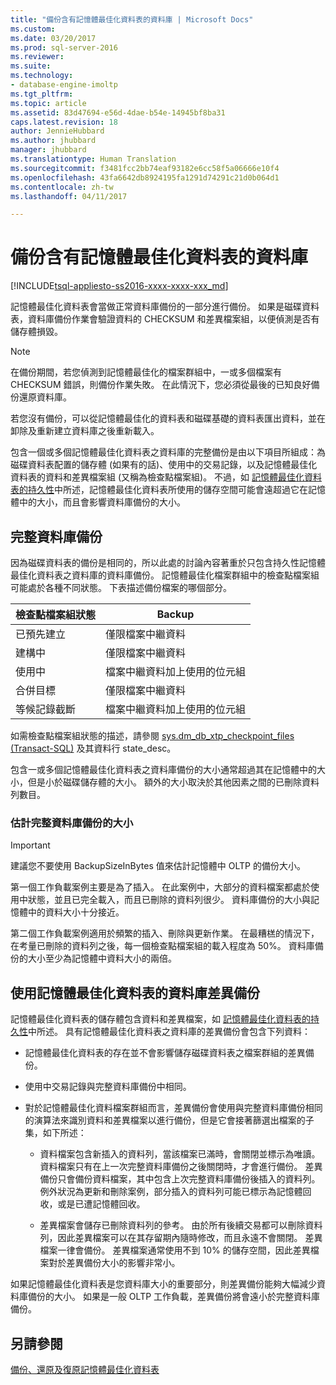 ```yaml
---
title: "備份含有記憶體最佳化資料表的資料庫 | Microsoft Docs"
ms.custom: 
ms.date: 03/20/2017
ms.prod: sql-server-2016
ms.reviewer: 
ms.suite: 
ms.technology:
- database-engine-imoltp
ms.tgt_pltfrm: 
ms.topic: article
ms.assetid: 83d47694-e56d-4dae-b54e-14945bf8ba31
caps.latest.revision: 18
author: JennieHubbard
ms.author: jhubbard
manager: jhubbard
ms.translationtype: Human Translation
ms.sourcegitcommit: f3481fcc2bb74eaf93182e6cc58f5a06666e10f4
ms.openlocfilehash: 43fa6642db8924195fa1291d74291c21d0b064d1
ms.contentlocale: zh-tw
ms.lasthandoff: 04/11/2017

---
```

# <a name="backing-up-a-database-with-memory-optimized-tables"></a>備份含有記憶體最佳化資料表的資料庫
[!INCLUDE[tsql-appliesto-ss2016-xxxx-xxxx-xxx_md](../../includes/tsql-appliesto-ss2016-xxxx-xxxx-xxx-md.md)]

  記憶體最佳化資料表會當做正常資料庫備份的一部分進行備份。 如果是磁碟資料表，資料庫備份作業會驗證資料的 CHECKSUM 和差異檔案組，以便偵測是否有儲存體損毀。  
  
> [!NOTE]  
>  在備份期間，若您偵測到記憶體最佳化的檔案群組中，一或多個檔案有 CHECKSUM 錯誤，則備份作業失敗。 在此情況下，您必須從最後的已知良好備份還原資料庫。  
>   
>  若您沒有備份，可以從記憶體最佳化的資料表和磁碟基礎的資料表匯出資料，並在卸除及重新建立資料庫之後重新載入。  
  
 包含一個或多個記憶體最佳化資料表之資料庫的完整備份是由以下項目所組成：為磁碟資料表配置的儲存體 (如果有的話)、使用中的交易記錄，以及記憶體最佳化資料表的資料和差異檔案組 (又稱為檢查點檔案組)。 不過，如 [記憶體最佳化資料表的持久性](../../relational-databases/in-memory-oltp/durability-for-memory-optimized-tables.md)中所述，記憶體最佳化資料表所使用的儲存空間可能會遠超過它在記憶體中的大小，而且會影響資料庫備份的大小。  
  
## <a name="full-database-backup"></a>完整資料庫備份  
 因為磁碟資料表的備份是相同的，所以此處的討論內容著重於只包含持久性記憶體最佳化資料表之資料庫的資料庫備份。 記憶體最佳化檔案群組中的檢查點檔案組可能處於各種不同狀態。 下表描述備份檔案的哪個部分。  
  
|檢查點檔案組狀態|Backup|  
|--------------------------------|------------|  
|已預先建立|僅限檔案中繼資料|  
|建構中|僅限檔案中繼資料|  
|使用中|檔案中繼資料加上使用的位元組|  
|合併目標|僅限檔案中繼資料|  
|等候記錄截斷|檔案中繼資料加上使用的位元組|  
  
 如需檢查點檔案組狀態的描述，請參閱 [sys.dm_db_xtp_checkpoint_files &#40;Transact-SQL&#41;](../../relational-databases/system-dynamic-management-views/sys-dm-db-xtp-checkpoint-files-transact-sql.md) 及其資料行 state_desc。  
  
 包含一或多個記憶體最佳化資料表之資料庫備份的大小通常超過其在記憶體中的大小，但是小於磁碟儲存體的大小。 額外的大小取決於其他因素之間的已刪除資料列數目。  
  
### <a name="estimating-size-of-full-database-backup"></a>估計完整資料庫備份的大小  
  
> [!IMPORTANT]  
>  建議您不要使用 BackupSizeInBytes 值來估計記憶體中 OLTP 的備份大小。  
  
 第一個工作負載案例主要是為了插入。 在此案例中，大部分的資料檔案都處於使用中狀態，並且已完全載入，而且已刪除的資料列很少。 資料庫備份的大小與記憶體中的資料大小十分接近。  
  
 第二個工作負載案例適用於頻繁的插入、刪除與更新作業。 在最糟榚的情況下，在考量已刪除的資料列之後，每一個檢查點檔案組的載入程度為 50%。 資料庫備份的大小至少為記憶體中資料大小的兩倍。  
  
## <a name="differential-backups-of-databases-with-memory-optimized-tables"></a>使用記憶體最佳化資料表的資料庫差異備份  
 記憶體最佳化資料表的儲存體包含資料和差異檔案，如 [記憶體最佳化資料表的持久性](../../relational-databases/in-memory-oltp/durability-for-memory-optimized-tables.md)中所述。 具有記憶體最佳化資料表之資料庫的差異備份會包含下列資料：  
  
-   記憶體最佳化資料表的存在並不會影響儲存磁碟資料表之檔案群組的差異備份。  
  
-   使用中交易記錄與完整資料庫備份中相同。  
  
-   對於記憶體最佳化資料檔案群組而言，差異備份會使用與完整資料庫備份相同的演算法來識別資料和差異檔案以進行備份，但是它會接著篩選出檔案的子集，如下所述：  
  
    -   資料檔案包含新插入的資料列，當該檔案已滿時，會關閉並標示為唯讀。 資料檔案只有在上一次完整資料庫備份之後關閉時，才會進行備份。 差異備份只會備份資料檔案，其中包含上次完整資料庫備份後插入的資料列。 例外狀況為更新和刪除案例，部分插入的資料列可能已標示為記憶體回收，或是已遭記憶體回收。  
  
    -   差異檔案會儲存已刪除資料列的參考。 由於所有後續交易都可以刪除資料列，因此差異檔案可以在其存留期內隨時修改，而且永遠不會關閉。 差異檔案一律會備份。 差異檔案通常使用不到 10% 的儲存空間，因此差異檔案對於差異備份大小的影響非常小。  
  
 如果記憶體最佳化資料表是您資料庫大小的重要部分，則差異備份能夠大幅減少資料庫備份的大小。 如果是一般 OLTP 工作負載，差異備份將會遠小於完整資料庫備份。  
  
## <a name="see-also"></a>另請參閱  
 [備份、還原及復原記憶體最佳化資料表](http://msdn.microsoft.com/library/3f083347-0fbb-4b19-a6fb-1818d545e281)  
  
  
